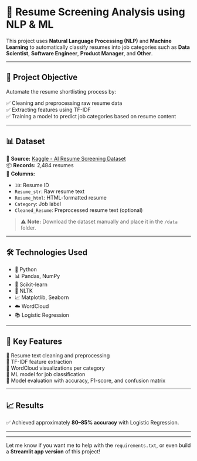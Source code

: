 # 📂 Resume Screening Analysis using NLP & ML

This project uses **Natural Language Processing (NLP)** and **Machine Learning** to automatically classify resumes into job categories such as **Data Scientist**, **Software Engineer**, **Product Manager**, and **Other**.

---

## 🎯 Project Objective

Automate the resume shortlisting process by:

✅ Cleaning and preprocessing raw resume data  
✅ Extracting features using TF-IDF  
✅ Training a model to predict job categories based on resume content  

---

## 📊 Dataset

📌 **Source:** [Kaggle - AI Resume Screening Dataset](https://www.kaggle.com/datasets/sohrabbahari/ai-resume-screening-dataset)  
📦 **Records:** 2,484 resumes  
📄 **Columns:**
- `ID`: Resume ID
- `Resume_str`: Raw resume text
- `Resume_html`: HTML-formatted resume
- `Category`: Job label
- `Cleaned_Resume`: Preprocessed resume text (optional)

> ⚠️ **Note:** Download the dataset manually and place it in the `/data` folder.

---

## 🛠️ Technologies Used

- 🐍 Python
- 📊 Pandas, NumPy
- 🤖 Scikit-learn
- 🧹 NLTK
- 📈 Matplotlib, Seaborn
- ☁️ WordCloud
- 📚 Logistic Regression

---

## 📌 Key Features

🔹 Resume text cleaning and preprocessing  
🔹 TF-IDF feature extraction  
🔹 WordCloud visualizations per category  
🔹 ML model for job classification  
🔹 Model evaluation with accuracy, F1-score, and confusion matrix  

---

## 📈 Results

✅ Achieved approximately **80–85% accuracy** with Logistic Regression.

---

---

Let me know if you want me to help with the `requirements.txt`, or even build a **Streamlit app version** of this project!


